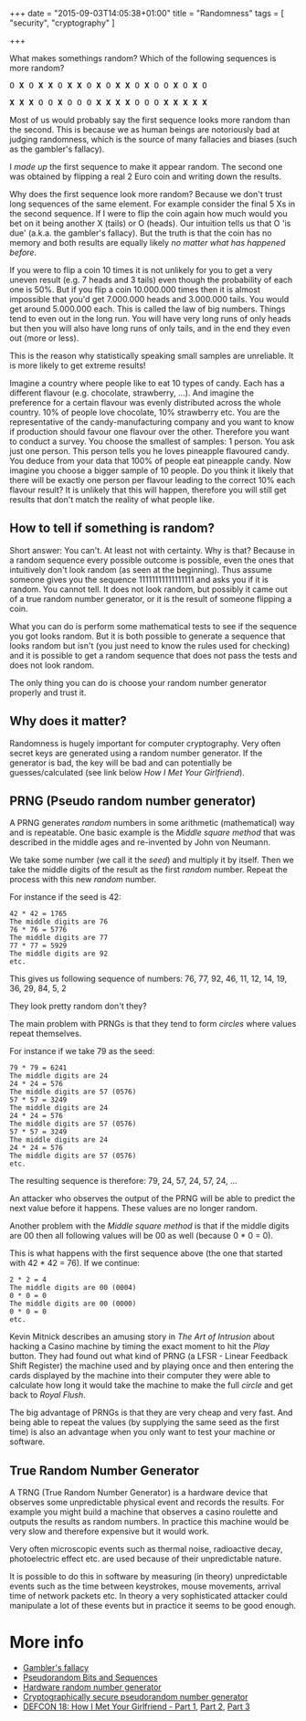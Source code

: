 +++
date = "2015-09-03T14:05:38+01:00"
title = "Randomness"
tags = [ "security", "cryptography" ]

+++

What makes somethings random? Which of the following sequences is more random?

<pre>
O <b>X</b> O <b>X</b> <b>X</b> O <b>X</b> <b>X</b> O <b>X</b> O <b>X</b> <b>X</b> O <b>X</b> O O <b>X</b> O <b>X</b> O
</pre>

<pre>
<b>X</b> <b>X</b> <b>X</b> O O <b>X</b> O O O <b>X</b> <b>X</b> <b>X</b> <b>X</b> O O O <b>X</b> <b>X</b> <b>X</b> <b>X</b> <b>X</b>
</pre>

Most of us would probably say the first sequence looks more random than the
second. This is because we as human beings are notoriously bad at judging
randomness, which is the source of many fallacies and biases (such as the
gambler's fallacy).

I *made up* the first sequence to make it appear random. The second one was
obtained by flipping a real 2 Euro coin and writing down the results.

Why does the first sequence look more random? Because we don't trust long
sequences of the same element. For example consider the final 5 Xs in the
second sequence. If I were to flip the coin again how much would you bet on it
being another X (tails) or O (heads). Our intuition tells us that O 'is due'
(a.k.a. the gambler's fallacy). But the truth is that the coin has no memory and
both results are equally likely *no matter what has happened before*.

If you were to flip a coin 10 times it is not unlikely for you to get a very
uneven result (e.g. 7 heads and 3 tails) even though the probability of each one
is 50%. But if you flip a coin 10.000.000 times then it is almost impossible
that you'd get 7.000.000 heads and 3.000.000 tails. You would get around
5.000.000 each. This is called the law of big numbers. Things tend to even out
in the long run. You will have very long runs of only heads but then you will
also have long runs of only tails, and in the end they even out (more or less).

This is the reason why statistically speaking small samples are unreliable. It
is more likely to get extreme results!

Imagine a country where people like to eat 10 types of candy. Each has a
different flavour (e.g. chocolate, strawberry, ...). And imagine the preference
for a certain flavour was evenly distributed across the whole country. 10% of
people love chocolate, 10% strawberry etc. You are the representative of the
candy-manufacturing company and you want to know if production should favour
one flavour over the other. Therefore you want to conduct a survey. You choose
the smallest of samples: 1 person. You ask just one person. This person tells
you he loves pineapple flavoured candy. You deduce from your data that 100% of
people eat pineapple candy. Now imagine you choose a bigger sample of 10
people. Do you think it likely that there will be exactly one person per
flavour leading to the correct 10% each flavour result? It is unlikely that
this will happen, therefore you will still get results that don't match the
reality of what people like.

## How to tell if something is random?

Short answer: You can't. At least not with certainty. Why is that? Because in a
random sequence every possible outcome is possible, even the ones that
intuitively don't look random (as seen at the beginning). Thus assume someone
gives you the sequence 11111111111111111 and asks you if it is random. You
cannot tell. It does not look random, but possibly it came out of a true random
number generator, or it is the result of someone flipping a coin. 

What you can do is perform some mathematical tests to see if the sequence you
got looks random. But it is both possible to generate a sequence that looks
random but isn't (you just need to know the rules used for checking) and it is
possible to get a random sequence that does not pass the tests and does not
look random.

The only thing you can do is choose your random number generator properly and
trust it.

## Why does it matter?

Randomness is hugely important for computer cryptography. Very often secret
keys are generated using a random number generator. If the generator is bad,
the key will be bad and can potentially be guesses/calculated (see link below
*How I Met Your Girlfriend*).

## PRNG (Pseudo random number generator)

A PRNG generates *random* numbers in some arithmetic (mathematical) way and is
repeatable. One basic example is the *Middle square method* that was described
in the middle ages and re-invented by John von Neumann.

We take some number (we call it the *seed*) and multiply it by itself. Then we
take the middle digits of the result as the first *random* number. Repeat the
process with this new *random* number.

For instance if the seed is 42:

    42 * 42 = 1765
    The middle digits are 76
    76 * 76 = 5776
    The middle digits are 77
    77 * 77 = 5929
    The middle digits are 92
    etc.

This gives us following sequence of numbers: 76, 77, 92, 46, 11, 12, 14, 19, 36, 29, 84, 5, 2

They look pretty random don't they?

The main problem with PRNGs is that they tend to form *circles* where values repeat themselves.

For instance if we take 79 as the seed:

    79 * 79 = 6241
    The middle digits are 24
    24 * 24 = 576
    The middle digits are 57 (0576)
    57 * 57 = 3249
    The middle digits are 24
    24 * 24 = 576
    The middle digits are 57 (0576)
    57 * 57 = 3249
    The middle digits are 24
    24 * 24 = 576
    The middle digits are 57 (0576)
    etc.

The resulting sequence is therefore: 79, 24, 57, 24, 57, 24, ...

An attacker who observes the output of the PRNG will be able to predict the
next value before it happens. These values are no longer random.

Another problem with the *Middle square method* is that if the middle digits
are 00 then all following values will be 00 as well (because 0 * 0 = 0).

This is what happens with the first sequence above (the one that started with
42 * 42 = 76). If we continue:

    2 * 2 = 4
    The middle digits are 00 (0004)
    0 * 0 = 0
    The middle digits are 00 (0000)
    0 * 0 = 0
    etc.

Kevin Mitnick describes an amusing story in *The Art of Intrusion* about
hacking a Casino machine by timing the exact moment to hit the *Play* button.
They had found out what kind of PRNG (a LFSR - Linear Feedback Shift Register)
the machine used and by playing once and then entering the cards displayed by
the machine into their computer they were able to calculate how long it would
take the machine to make the full *circle* and get back to *Royal Flush*.

The big advantage of PRNGs is that they are very cheap and very fast. And being
able to repeat the values (by supplying the same seed as the first time) is
also an advantage when you only want to test your machine or software.


## True Random Number Generator

A TRNG (True Random Number Generator) is a hardware device that observes some
unpredictable physical event and records the results. For example you might
build a machine that observes a casino roulette and outputs the results as
random numbers. In practice this machine would be very slow and therefore
expensive but it would work.

Very often microscopic events such as thermal noise, radioactive decay,
photoelectric effect etc. are used because of their unpredictable nature.

It is possible to do this in software by measuring (in theory) unpredictable
events such as the time between keystrokes, mouse movements, arrival time of
network packets etc. In theory a very sophisticated attacker could manipulate a
lot of these events but in practice it seems to be good enough.


# More info

* [Gambler's fallacy](https://en.wikipedia.org/wiki/Gambler%27s_fallacy)
* [Pseudorandom Bits and Sequences](http://cs.ucsb.edu/~koc/ns/docs/slides/14-pgp/chap5-prng.pdf)
* [Hardware random number generator](https://en.wikipedia.org/wiki/Hardware_random_number_generator)
* [Cryptographically secure pseudorandom number generator](https://en.wikipedia.org/wiki/Cryptographically_secure_pseudorandom_number_generator)
* [DEFCON 18: How I Met Your Girlfriend - Part 1](https://www.youtube.com/watch?v=fEmO7wQKCMw),
  [Part 2](https://www.youtube.com/watch?v=2ctRfWnisSk),
  [Part 3](https://www.youtube.com/watch?v=vJtmZZGcR54)
